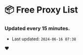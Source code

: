 # :package: Free Proxy List
### Updated every 15 minutes.

- Last updated: `2024-06-16 07:38`

:heart:

